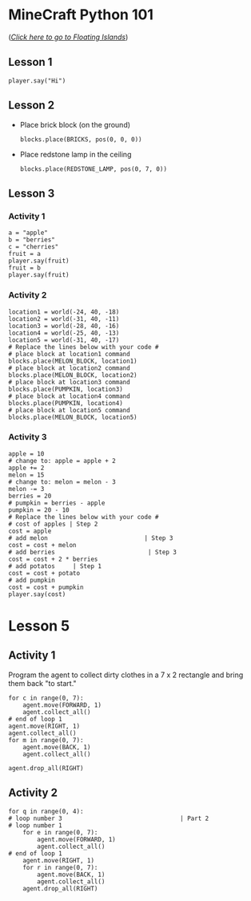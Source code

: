 # MineCraft Python 101
(_[Click here to go to Floating Islands](FloatingIslands.md)_)

## Lesson 1
```
player.say("Hi")
```

## Lesson 2
* Place brick block (on the ground)
    ```
    blocks.place(BRICKS, pos(0, 0, 0))
    ```
* Place redstone lamp in the ceiling
    ```
    blocks.place(REDSTONE_LAMP, pos(0, 7, 0))
    ```

## Lesson 3
### Activity 1
```
a = "apple"
b = "berries"
c = "cherries"
fruit = a
player.say(fruit)
fruit = b
player.say(fruit)
```
### Activity 2
```
location1 = world(-24, 40, -18)
location2 = world(-31, 40, -11)
location3 = world(-28, 40, -16)
location4 = world(-25, 40, -13)
location5 = world(-31, 40, -17)
# Replace the lines below with your code #
# place block at location1 command
blocks.place(MELON_BLOCK, location1)
# place block at location2 command
blocks.place(MELON_BLOCK, location2)
# place block at location3 command
blocks.place(PUMPKIN, location3)
# place block at location4 command
blocks.place(PUMPKIN, location4)
# place block at location5 command
blocks.place(MELON_BLOCK, location5)
```
### Activity 3
```
apple = 10
# change to: apple = apple + 2
apple += 2
melon = 15
# change to: melon = melon - 3
melon -= 3
berries = 20
# pumpkin = berries - apple
pumpkin = 20 - 10
# Replace the lines below with your code #
# cost of apples | Step 2
cost = apple
# add melon                           | Step 3
cost = cost + melon
# add berries                          | Step 3
cost = cost + 2 * berries
# add potatos     | Step 1
cost = cost + potato
# add pumpkin
cost = cost + pumpkin
player.say(cost)
```

# Lesson 5

## Activity 1 
Program the agent to collect dirty clothes in a 7 x 2 rectangle and bring them back "to start."
```
for c in range(0, 7):
    agent.move(FORWARD, 1)
    agent.collect_all()
# end of loop 1
agent.move(RIGHT, 1)
agent.collect_all()
for m in range(0, 7):
    agent.move(BACK, 1)
    agent.collect_all()

agent.drop_all(RIGHT)
```

## Activity 2

```
for q in range(0, 4):  
# loop number 3                                 | Part 2
# loop number 1
    for e in range(0, 7):
        agent.move(FORWARD, 1)
        agent.collect_all()
# end of loop 1
    agent.move(RIGHT, 1)
    for r in range(0, 7):
        agent.move(BACK, 1)
        agent.collect_all()
    agent.drop_all(RIGHT)
```
